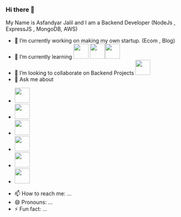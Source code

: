 ### Hi there 👋

My Name is Asfandyar Jalil and I am a Backend Developer (NodeJs , ExpressJS , MongoDB, AWS)

- 🔭 I’m currently working on making my own startup. (Ecom , Blog)
- 🌱 I’m currently learning <img src="https://cdn4.iconfinder.com/data/icons/vector-brand-logos/40/AWS-64.png" width="40" /> <img src="https://cdn-icons-png.flaticon.com/256/2818/2818793.png" width="40"/><img src="https://cdn-icons-png.flaticon.com/256/5266/5266248.png" width="40"/>
- 👯 I’m looking to collaborate on Backend Projects <img src="https://cdn-icons-png.flaticon.com/256/919/919825.png" width="40"/>
- 💬 Ask me about
<ul>
  <li><img src="https://cdn-icons-png.flaticon.com/256/3306/3306838.png" width="40"/></li>
  <li><img src="https://cdn-icons-png.flaticon.com/256/1719/1719695.png" width="40"/></li>
  <li><img src="https://cdn-icons-png.flaticon.com/512/1410/1410534.png" width="40"/></li>
  <li><img src="https://cdn-icons-png.flaticon.com/256/919/919825.png" width="40"/> </li>
  <li>   <img src="https://cdn4.iconfinder.com/data/icons/vector-brand-logos/40/AWS-64.png" width="40" /> </li>
  <li>  <img src="https://cdn-icons-png.flaticon.com/256/919/919825.png" width="40"/></li>
</ul>

- 📫 How to reach me: ...
- 😄 Pronouns: ...
- ⚡ Fun fact: ...
